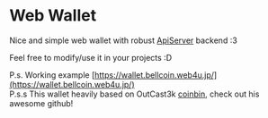 #  Web Wallet
Nice and simple web wallet with robust [ApiServer](https://github.com/bellcoin-org/api-server) backend :3

Feel free to modify/use it in your projects :D

P.s. Working example [https://wallet.bellcoin.web4u.jp/](https://wallet.bellcoin.web4u.jp/)  
P.s.s This wallet heavily based on OutCast3k [coinbin](http://github.com/OutCast3k/coinbin), check out his awesome github!
